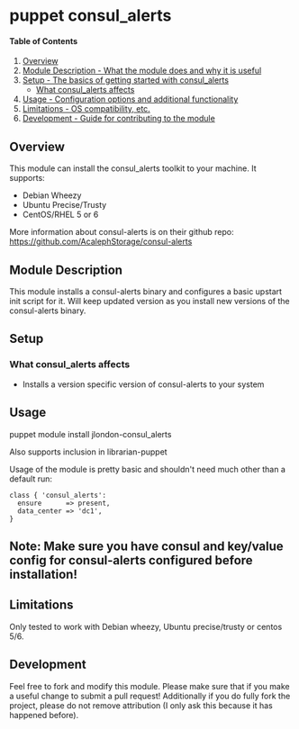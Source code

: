 # puppet consul_alerts 

#### Table of Contents

1. [Overview](#overview)
2. [Module Description - What the module does and why it is useful](#module-description)
3. [Setup - The basics of getting started with consul_alerts](#setup)
    * [What consul_alerts affects](#what-consul_alerts-affects)
4. [Usage - Configuration options and additional functionality](#usage)
5. [Limitations - OS compatibility, etc.](#limitations)
6. [Development - Guide for contributing to the module](#development)

## Overview

This module can install the consul_alerts toolkit to your machine. It supports:
 * Debian Wheezy
 * Ubuntu Precise/Trusty
 * CentOS/RHEL 5 or 6

More information about consul-alerts is on their github repo:
https://github.com/AcalephStorage/consul-alerts

## Module Description

This module installs a consul-alerts binary and configures a basic upstart init script for it.
Will keep updated version as you install new versions of the consul-alerts binary.

## Setup

### What consul_alerts affects

* Installs a version specific version of consul-alerts to your system

## Usage

puppet module install jlondon-consul_alerts

Also supports inclusion in librarian-puppet

Usage of the module is pretty basic and shouldn't need much other than a default run:

    class { 'consul_alerts':
      ensure      => present,
      data_center => 'dc1', 
    }

Note: Make sure you have consul and key/value config for consul-alerts configured before installation!
---  

## Limitations

Only tested to work with Debian wheezy, Ubuntu precise/trusty or centos 5/6.

## Development

Feel free to fork and modify this module.
Please make sure that if you make a useful change to submit a pull request!
Additionally if you do fully fork the project, please do not remove attribution (I only ask this because it has happened before).
